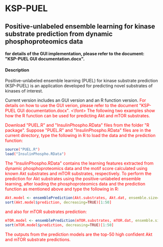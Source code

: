 # KSP-PUEL
## Positive-unlabeled ensemble learning for kinase substrate prediction from dynamic phosphoproteomics data

#### for details of the GUI implementation, please refer to the document: "KSP-PUEL GUI documentation.docx".

#### Description
Positive-unlabeled ensemble learning (PUEL) for kinase substrate prediction (KSP-PUEL) is an application developed for predicting novel substrates of kinases of interest.

Current version includes an GUI version and an R function version. <font color='red'>For details on how to use the GUI verion, please refer to the document "KSP-PUEL GUI documentation.docx". <\font> The following two examples show how the R function can be used for predicting Akt and mTOR substrates.

Download "PUEL.R" and "InsulinPhospho.RData" files from the folder "R package". Suppose "PUEL.R" and "InsulinPhospho.RData" files are in the current directory, type the following in R to load the data and the prediction function:

```r
source("PUEL.R")
load("InsulinPhospho.RData")
```

The "InsulinPhospho.RData" contains the learning features extracted from dynamic phosphoproteomics data and the motif score calculated using known Akt substrates and mTOR substrates, respectively. To perform the prediction for Akt substrates using the positive-unlabeled ensemble learning, after loading the phosphoproteomics data and the prediction function as mentioned above and type the following in R:

```r
Akt.model <- ensemblePrediction(Akt.substrates, Akt.dat, ensemble.size=50, size.negative=length(Akt.substrates), kernelType="radial")
sort(Akt.model$prediction, decreasing=TRUE)[1:50]
```

and also for mTOR substrates prediction:

```r
mTOR.model <- ensemblePrediction(mTOR.substrates, mTOR.dat, ensemble.size=50, size.negative=length(mTOR.substrates), kernelType="radial")
sort(mTOR.model$prediction, decreasing=TRUE)[1:50]
```

The outputs from the prediction models are the top-50 high confident Akt and mTOR substrate predictions.

